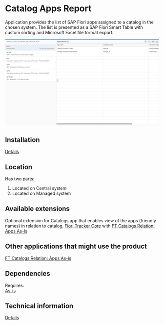 # Catalog Apps Report

Application provides the list of SAP Fiori apps assigned to a catalog in the chosen system. The list is presented as a SAP Fiori Smart Table with custom sorting and Microsoft Excel file format export. 

![](res/ca.png)

## Installation 
[Details](inst.md)

## Location
Has two parts:
1. Located on Central system
2. Located on Managed system

## Available extensions
Optional extension for Catalogs app that enables view of the apps (friendly names) in relation to catalog.
[Fiori Tracker Core](../../core/SPS02/main.md) with [FT Catalogs Relation: Apps As-Is](../../ft-cats-rel-apps-asis/FPS01/main.md)

## Other applications that might use the product
[FT Catalogs Relation: Apps As-is](../../ft-cats-rel-apps-asis/FPS01/main.md)

## Dependencies
Requires:  
[As-is](../../asis/FPS01/main.md)

## Technical information
[Details](tech.md)


